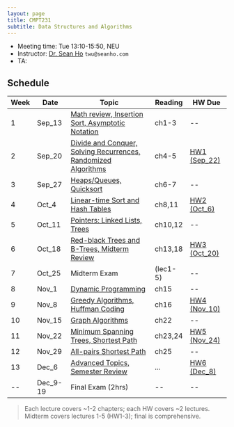 ```yaml
---
layout: page
title: CMPT231
subtitle: Data Structures and Algorithms
---
```


+ Meeting time: Tue 13:10-15:50, NEU
+ Instructor: [Dr. Sean Ho](http://seanho.com) `twu@seanho.com`
+ TA:

## Schedule

| Week | Date | Topic | Reading | HW Due |
| ---- | ---- | ----- | ------- | ------ |
| 1 | Sep_13 | [Math review, Insertion Sort, Asymptotic Notation](lec1) | ch1-3 | -- |
| 2 | Sep_20 | [Divide and Conquer, Solving Recurrences, Randomized Algorithms](lec2) | ch4-5 | [HW1 (Sep_22)](hw1) |
| 3 | Sep_27 | [Heaps/Queues, Quicksort](lec3) | ch6-7 | -- |
| 4 | Oct_4 | [Linear-time Sort and Hash Tables](lec4) | ch8,11 | [HW2 (Oct_6)](hw2) |
| 5 | Oct_11 | [Pointers: Linked Lists, Trees](lec5) | ch10,12 | -- |
| 6 | Oct_18 | [Red-black Trees and B-Trees, Midterm Review](lec6) | ch13,18 | [HW3 (Oct_20)](hw3) |
| 7 | Oct_25 | Midterm Exam | (lec1-5) | -- |
| 8 | Nov_1 | [Dynamic Programming](lec8) | ch15 | -- |
| 9 | Nov_8 | [Greedy Algorithms, Huffman Coding](lec9) | ch16 | [HW4 (Nov_10)](hw4) |
| 10 | Nov_15 | [Graph Algorithms](lec10) | ch22 | -- |
| 11 | Nov_22 | [Minimum Spanning Trees, Shortest Path](lec11) | ch23,24 | [HW5 (Nov_24)](hw5) |
| 12 | Nov_29 | [All-pairs Shortest Path](lec12) | ch25 | -- |
| 13 | Dec_6 | [Advanced Topics, Semester Review](lec13) | ... | [HW6 (Dec_8)](hw6) |
| -- | Dec_9-19 | Final Exam (2hrs) | -- | -- |

> Each lecture covers ~1-2 chapters; each HW covers ~2 lectures. <br/>
> Midterm covers lectures 1-5 (HW1-3); final is comprehensive.
